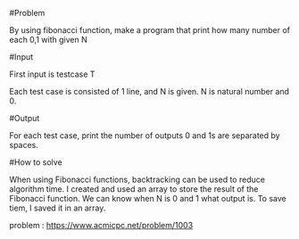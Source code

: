#Problem

By using fibonacci function, make a program that print how many number of each 0,1 with given N

#Input

First input is testcase T

Each test case is consisted of 1 line, and N is given. N is natural number and 0.

#Output

For each test case, print the number of outputs 0 and 1s are separated by spaces.

#How to solve

When using Fibonacci functions, backtracking can be used to reduce algorithm time. I created and used an array to store the result of the Fibonacci function.
We can know when N is 0 and 1 what output is. To save tiem, I saved it in an array.

problem : <https://www.acmicpc.net/problem/1003>
